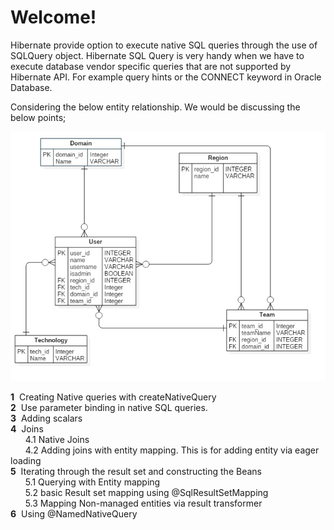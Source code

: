 # Welcome!

Hibernate provide option to execute native SQL queries through the use of SQLQuery object. Hibernate SQL Query is very handy when we have to execute database vendor specific queries that are not supported by Hibernate API. For example query hints or the CONNECT keyword in Oracle Database.

Considering the below entity relationship. We would be discussing the below points;

![Alt text](ERDDiagram.png?raw=true "Title")

**1**	&nbsp;Creating Native queries with createNativeQuery<br/>
**2**	&nbsp;Use parameter binding in native SQL queries.<br/>
**3**	&nbsp;Adding scalars <br/>
**4**	&nbsp;Joins <br/>
&nbsp;&nbsp;&nbsp;&nbsp;&nbsp;&nbsp;4.1	Native Joins<br/>
&nbsp;&nbsp;&nbsp;&nbsp;&nbsp;&nbsp;4.2	Adding joins with entity mapping. This is for adding entity via eager loading<br/>
**5**	&nbsp;Iterating through the result set and constructing the Beans<br/>
&nbsp;&nbsp;&nbsp;&nbsp;&nbsp;&nbsp;5.1	Querying with Entity mapping<br/>
&nbsp;&nbsp;&nbsp;&nbsp;&nbsp;&nbsp;5.2	basic Result set mapping using @SqlResultSetMapping<br/>
&nbsp;&nbsp;&nbsp;&nbsp;&nbsp;&nbsp;5.3	Mapping Non-managed entities via result transformer<br/>
**6**	&nbsp;Using @NamedNativeQuery<br/>

